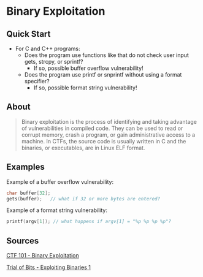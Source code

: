 # Binary Exploitation

## Quick Start
* For C and C++ programs:
	* Does the program use functions like that do not check user input gets, strcpy, or sprintf?
		* If so, possible buffer overflow vulnerability!
	* Does the program use printf or snprintf without using a format specifier?
		* If so, possible format string vulnerability!

## About
> Binary exploitation is the process of identifying and taking advantage of
> vulnerabilities in compiled code. They can be used to read or corrupt memory,
> crash a program, or gain administrative access to a machine.
> In CTFs, the source code is usually written in C and the binaries, or
> executables, are in Linux ELF format.

## Examples
Example of a buffer overflow vulnerability:
```c
char buffer[32];
gets(buffer);	// what if 32 or more bytes are entered?

```

Example of a format string vulnerability:
```c
printf(argv[1]); // what happens if argv[1] = "%p %p %p %p"?
```

## Sources
[CTF 101 - Binary Exploitation](https://ctf101.org/binary-exploitation/overview/)


[Trial of Bits - Exploiting Binaries 1](https://trailofbits.github.io/ctf/exploits/binary1.html)
